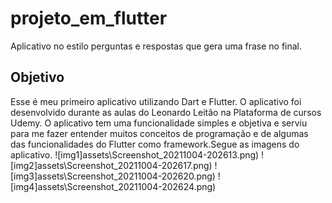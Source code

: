 # projeto_em_flutter

Aplicativo no estilo perguntas e respostas que gera uma frase no final.

## Objetivo

Esse é meu primeiro aplicativo utilizando Dart e Flutter. O aplicativo foi desenvolvido durante as aulas do Leonardo Leitão na Plataforma de cursos Udemy. O aplicativo tem uma funcionalidade simples e objetiva e serviu para me fazer entender muitos conceitos de programação e de algumas das funcionalidades do Flutter como framework.Segue as imagens do aplicativo.
![img1]assets\Screenshot_20211004-202613.png)
![img2]assets\Screenshot_20211004-202617.png)
![img3]assets\Screenshot_20211004-202620.png)
![img4]assets\Screenshot_20211004-202624.png)









